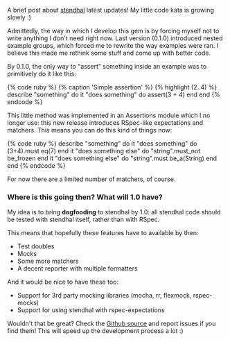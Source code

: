 A brief post about [stendhal][repo] latest updates! My little code kata
is growing slowly :)

Admittedly, the way in which I develop this gem is by forcing myself not
to write anything I don't need right now. Last version (0.1.0) introduced
nested example groups, which forced me to rewrite the way examples were ran.
I believe this made me rethink some stuff and come up with better code.

By 0.1.0, the only way to "assert" something inside an example was to
primitively do it like this:

{% code ruby %}
{% caption 'Simple assertion' %}
{% highlight (2..4) %}
describe "something" do
  it "does something" do
    assert(3 + 4)
  end
end
{% endcode %}

This little method was implemented in an Assertions module which I no longer
use: this new release introduces RSpec-like expectations and matchers. This
means you can do this kind of things now:

{% code ruby %}
describe "something" do
  it "does something" do
    (3+4).must eq(7)
  end
  it "does something else" do
    "string".must_not be_frozen
  end
  it "does something else" do
    "string".must be_a(String)
  end
end
{% endcode %}

For now there are a limited number of matchers, of course.

### Where is this going then? What will 1.0 have?

My idea is to bring **dogfooding** to stendhal by 1.0: all stendhal code
should be tested with stendhal itself, rather than with RSpec.

This means that hopefully these features have to available by then:

* Test doubles
* Mocks
* Some more matchers
* A decent reporter with multiple formatters

And it would be nice to have these too:

* Support for 3rd party mocking libraries (mocha, rr, flexmock, rspec-mocks)
* Support for using stendhal with rspec-expectations

Wouldn't that be great? Check the [Github source][repo] and report issues if
you find them! This will speed up the development process a lot :)

[repo]: http://github.com/txus/stendhal
